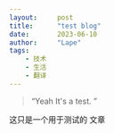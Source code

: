 ```yaml
---
layout:     post
title:      "test blog"
date:       2023-06-10
author:     "Lape"
tags:
    - 技术
    - 生活
    - 翻译
---
```


> “Yeah It's a test. ”

这只是一个用于测试的 文章
